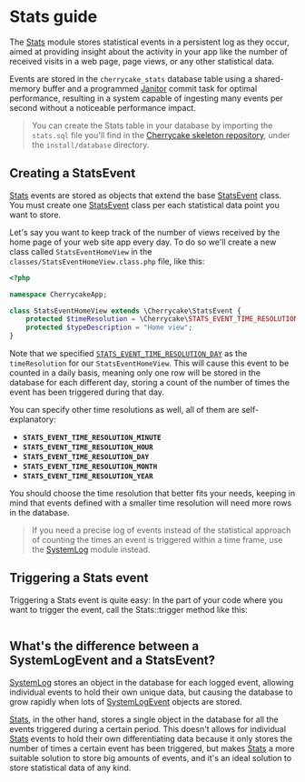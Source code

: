 # Stats guide

The [Stats](../reference/core-modules/stats/) module stores statistical events in a persistent log as they occur, aimed at providing insight about the activity in your app like the number of received visits in a web page, page views, or any other statistical data.

Events are stored in the `cherrycake_stats` database table using a shared-memory buffer and a programmed [Janitor](janitor-guide.md) commit task for optimal performance, resulting in a system capable of ingesting many events per second without a noticeable performance impact.

> You can create the Stats table in your database by importing the `stats.sql` file you'll find in the [Cherrycake skeleton repository](https://github.com/tin-cat/cherrycake-skeleton), under the `install/database` directory.

## Creating a StatsEvent

[Stats](../reference/core-modules/stats/) events are stored as objects that extend the base [StatsEvent](../reference/core-classes/statsevent/) class. You must create one [StatsEvent](../reference/core-classes/statsevent/) class per each statistical data point you want to store.

Let's say you want to keep track of the number of views received by the home page of your web site app every day. To do so we'll create a new class called `StatsEventHomeView` in the `classes/StatsEventHomeView.class.php` file, like this:

```php
<?php

namespace CherrycakeApp;

class StatsEventHomeView extends \Cherrycake\StatsEvent {
	protected $timeResolution = \Cherrycake\STATS_EVENT_TIME_RESOLUTION_DAY;
	protected $typeDescription = "Home view";
}
```

Note that we specified [`STATS_EVENT_TIME_RESOLUTION_DAY`](../reference/core-classes/statsevent/#constants) as the `timeResolution` for our `StatsEventHomeView`. This will cause this event to be counted in a daily basis, meaning only one row will be stored in the database for each different day, storing a count of the number of times the event has been triggered during that day.

You can specify other time resolutions as well, all of them are self-explanatory:

* **`STATS_EVENT_TIME_RESOLUTION_MINUTE`**
* **`STATS_EVENT_TIME_RESOLUTION_HOUR`**
* **`STATS_EVENT_TIME_RESOLUTION_DAY`**
* **`STATS_EVENT_TIME_RESOLUTION_MONTH`**
* **`STATS_EVENT_TIME_RESOLUTION_YEAR`**

You should choose the time resolution that better fits your needs, keeping in mind that events defined with a smaller time resolution will need more rows in the database.

> If you need a precise log of events instead of the statistical approach of counting the times an event is triggered within a time frame, use the [SystemLog](systemlog-guide/) module instead.

## Triggering a Stats event

Triggering a Stats event is quite easy: In the part of your code where you want to trigger the event, call the Stats::trigger method like this:

```php

```

## What's the difference between a SystemLogEvent and a StatsEvent?

[SystemLog](../reference/core-modules/systemlog/) stores an object in the database for each logged event, allowing individual events to hold their own unique data, but causing the database to grow rapidly when lots of [SystemLogEvent](../reference/core-classes/systemlogevent/) objects are stored.

[Stats](../reference/core-modules/stats/), in the other hand, stores a single object in the database for all the events triggered during a certain period. This doesn't allows for individual [Stats](../reference/core-modules/stats/) events to hold their own differentiating data because it only stores the number of times a certain event has been triggered, but makes [Stats](../reference/core-modules/stats/) a more suitable solution to store big amounts of events, and it's an ideal solution to store statistical data of any kind.

